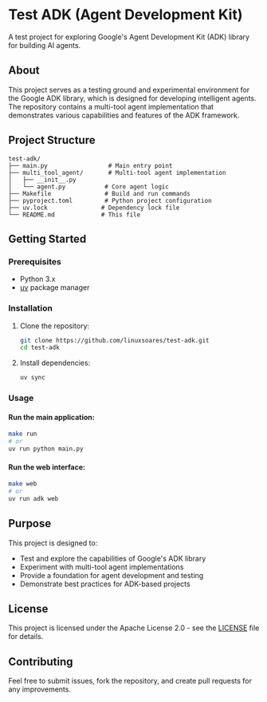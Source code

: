 # Test ADK (Agent Development Kit)

A test project for exploring Google's Agent Development Kit (ADK) library for building AI agents.

## About

This project serves as a testing ground and experimental environment for the Google ADK library, which is designed for developing intelligent agents. The repository contains a multi-tool agent implementation that demonstrates various capabilities and features of the ADK framework.

## Project Structure

```
test-adk/
├── main.py                 # Main entry point
├── multi_tool_agent/       # Multi-tool agent implementation
│   ├── __init__.py
│   └── agent.py           # Core agent logic
├── Makefile               # Build and run commands
├── pyproject.toml         # Python project configuration
├── uv.lock               # Dependency lock file
└── README.md             # This file
```

## Getting Started

### Prerequisites

- Python 3.x
- [uv](https://github.com/astral-sh/uv) package manager

### Installation

1. Clone the repository:
   ```bash
   git clone https://github.com/linuxsoares/test-adk.git
   cd test-adk
   ```

2. Install dependencies:
   ```bash
   uv sync
   ```

### Usage

#### Run the main application:
```bash
make run
# or
uv run python main.py
```

#### Run the web interface:
```bash
make web
# or
uv run adk web
```

## Purpose

This project is designed to:
- Test and explore the capabilities of Google's ADK library
- Experiment with multi-tool agent implementations
- Provide a foundation for agent development and testing
- Demonstrate best practices for ADK-based projects

## License

This project is licensed under the Apache License 2.0 - see the [LICENSE](LICENSE) file for details.

## Contributing

Feel free to submit issues, fork the repository, and create pull requests for any improvements.
